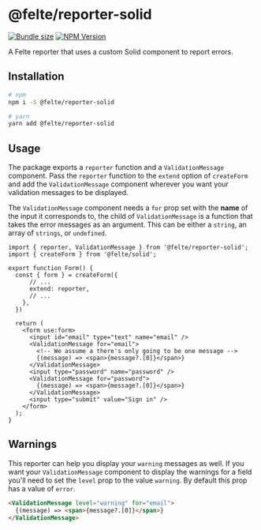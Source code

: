 # @felte/reporter-solid

[![Bundle size](https://img.shields.io/bundlephobia/min/@felte/reporter-solid)](https://bundlephobia.com/result?p=@felte/reporter-solid)
[![NPM Version](https://img.shields.io/npm/v/@felte/reporter-solid)](https://www.npmjs.com/package/@felte/reporter-solid)

A Felte reporter that uses a custom Solid component to report errors.

## Installation

```sh
# npm
npm i -S @felte/reporter-solid

# yarn
yarn add @felte/reporter-solid
```

## Usage

The package exports a `reporter` function and a `ValidationMessage` component. Pass the `reporter` function to the `extend` option of `createForm` and add the `ValidationMessage` component wherever you want your validation messages to be displayed.

The `ValidationMessage` component needs a `for` prop set with the **name** of the input it corresponds to, the child of `ValidationMessage` is a function that takes the error messages as an argument. This can be either a `string`, an array of `strings`, or `undefined`.

```tsx
import { reporter, ValidationMessage } from '@felte/reporter-solid';
import { createForm } from '@felte/solid';

export function Form() {
  const { form } = createForm({
      // ...
      extend: reporter,
      // ...
    },
  })

  return (
    <form use:form>
      <input id="email" type="text" name="email" />
      <ValidationMessage for="email">
        <!-- We assume a there's only going to be one message -->
        {(message) => <span>{message?.[0]}</span>}
      </ValidationMessage>
      <input type="password" name="password" />
      <ValidationMessage for="password">
        {(message) => <span>{message?.[0]}</span>}
      </ValidationMessage>
      <input type="submit" value="Sign in" />
    </form>
  );
}
```

## Warnings

This reporter can help you display your `warning` messages as well. If you want your `ValidationMessage` component to display the warnings for a field you'll need to set the `level` prop to the value `warning`. By default this prop has a value of `error`.

```html
<ValidationMessage level="warning" for="email">
  {(message) => <span>{message?.[0]}</span>}
</ValidationMessage>
```
